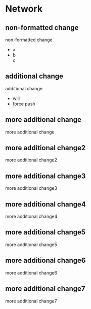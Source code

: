 # Network

## non-formatted change

non-formatted change

- a
- b  
  c

## additional change

additional change

- will
- force
  push

## more additional change

more additional change

## more additional change2

more additional change2

## more additional change3

more additional change3

## more additional change4

more additional change4

## more additional change5

more additional change5

## more additional change6

more additional change6

## more additional change7

more additional change7
